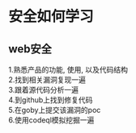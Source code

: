 # 安全如何学习

## web安全

1.熟悉产品的功能, 使用, 以及代码结构  
2.找到相关漏洞复现一遍  
3.跟着源代码分析一遍  
4.到github上找到修复代码  
5.在goby上提交该漏洞的poc  
6.使用codeql模拟挖掘一遍  